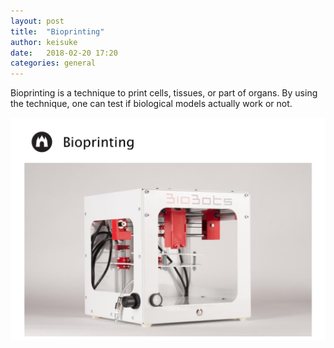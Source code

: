 ```yaml
---
layout: post
title:  "Bioprinting"
author: keisuke
date:   2018-02-20 17:20
categories: general
---
```

Bioprinting is a technique to print cells, tissues, or part of organs.
By using the technique, one can test if biological models actually work or not.


![Image of Bioprinting](/images/bioprinting.jpeg)
